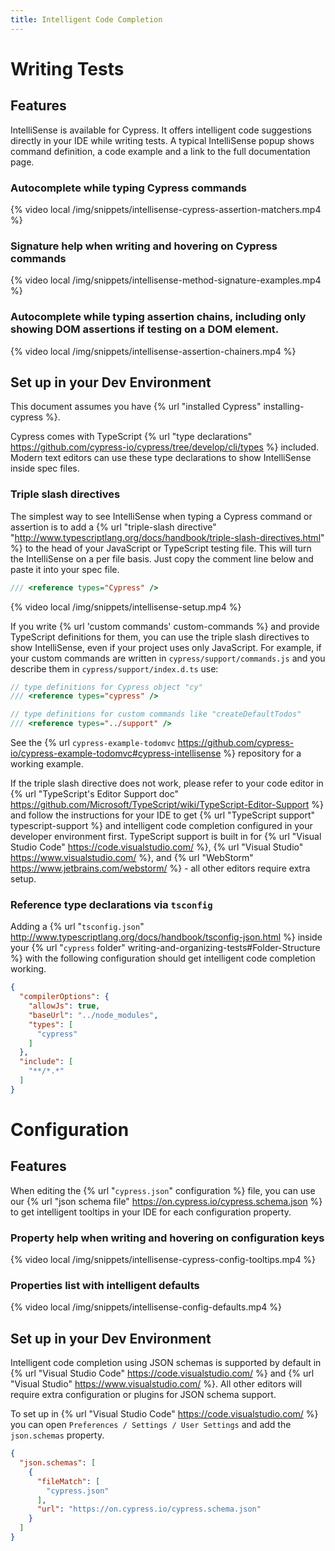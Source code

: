 ```yaml
---
title: Intelligent Code Completion
---
```


# Writing Tests

## Features

IntelliSense is available for Cypress. It offers intelligent code suggestions directly in your IDE while writing tests. A typical IntelliSense popup shows command definition, a code example and a link to the full documentation page.

### Autocomplete while typing Cypress commands

{% video local /img/snippets/intellisense-cypress-assertion-matchers.mp4 %}

### Signature help when writing and hovering on Cypress commands

{% video local /img/snippets/intellisense-method-signature-examples.mp4 %}

### Autocomplete while typing assertion chains, including only showing DOM assertions if testing on a DOM element.

{% video local /img/snippets/intellisense-assertion-chainers.mp4 %}

## Set up in your Dev Environment

This document assumes you have {% url "installed Cypress" installing-cypress %}.

Cypress comes with TypeScript {% url "type declarations" https://github.com/cypress-io/cypress/tree/develop/cli/types %} included. Modern text editors can use these type declarations to show IntelliSense inside spec files.

### Triple slash directives

The simplest way to see IntelliSense when typing a Cypress command or assertion is to add a {% url "triple-slash directive" "http://www.typescriptlang.org/docs/handbook/triple-slash-directives.html" %} to the head of your JavaScript or TypeScript testing file. This will turn the IntelliSense on a per file basis. Just copy the comment line below and paste it into your spec file.

```js
/// <reference types="Cypress" />
```

{% video local /img/snippets/intellisense-setup.mp4 %}

If you write {% url 'custom commands' custom-commands %} and provide TypeScript definitions for them, you can use the triple slash directives to show IntelliSense, even if your project uses only JavaScript. For example, if your custom commands are written in `cypress/support/commands.js` and you describe them in `cypress/support/index.d.ts` use:

```js
// type definitions for Cypress object "cy"
/// <reference types="cypress" />

// type definitions for custom commands like "createDefaultTodos"
/// <reference types="../support" />
```

See the {% url `cypress-example-todomvc` https://github.com/cypress-io/cypress-example-todomvc#cypress-intellisense %} repository for a working example.

If the triple slash directive does not work, please refer to your code editor in {% url "TypeScript's Editor Support doc" https://github.com/Microsoft/TypeScript/wiki/TypeScript-Editor-Support %} and follow the instructions for your IDE to get {% url "TypeScript support" typescript-support %} and intelligent code completion configured in your developer environment first. TypeScript support is built in for {% url "Visual Studio Code" https://code.visualstudio.com/ %}, {% url "Visual Studio" https://www.visualstudio.com/ %}, and {% url "WebStorm" https://www.jetbrains.com/webstorm/ %} - all other editors require extra setup.

### Reference type declarations via `tsconfig`

Adding a {% url "`tsconfig.json`" http://www.typescriptlang.org/docs/handbook/tsconfig-json.html %} inside your {% url "`cypress` folder" writing-and-organizing-tests#Folder-Structure %} with the following configuration should get intelligent code completion working.

```json
{
  "compilerOptions": {
    "allowJs": true,
    "baseUrl": "../node_modules",
    "types": [
      "cypress"
    ]
  },
  "include": [
    "**/*.*"
  ]
}
```

# Configuration

## Features

When editing the {% url "`cypress.json`" configuration %} file, you can use our {% url "json schema file" https://on.cypress.io/cypress.schema.json %} to get intelligent tooltips in your IDE for each configuration property.

### Property help when writing and hovering on configuration keys

{% video local /img/snippets/intellisense-cypress-config-tooltips.mp4 %}

### Properties list with intelligent defaults

{% video local /img/snippets/intellisense-config-defaults.mp4 %}


## Set up in your Dev Environment

Intelligent code completion using JSON schemas is supported by default in {% url "Visual Studio Code" https://code.visualstudio.com/ %} and {% url "Visual Studio" https://www.visualstudio.com/ %}. All other editors will require extra configuration or plugins for JSON schema support.

To set up in {% url "Visual Studio Code" https://code.visualstudio.com/ %} you can open `Preferences / Settings / User Settings` and add the `json.schemas` property.

```json
{
  "json.schemas": [
    {
      "fileMatch": [
        "cypress.json"
      ],
      "url": "https://on.cypress.io/cypress.schema.json"
    }
  ]
}
```
